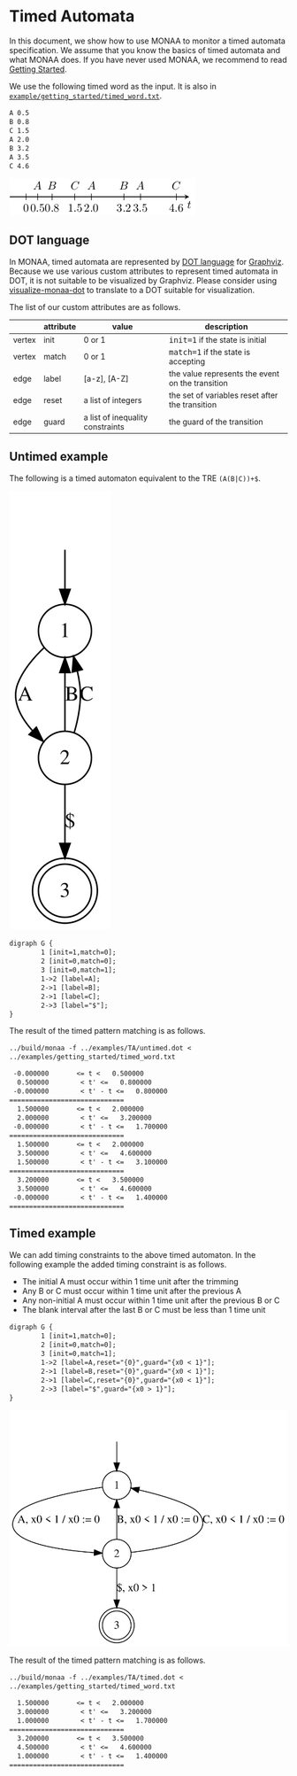 Timed Automata
==============

In this document, we show how to use MONAA to monitor a timed automata specification. We assume that you know the basics of timed automata and what MONAA does. If you have never used MONAA, we recommend to read [Getting Started](./getting_started.md).

We use the following timed word as the input. It is also in
[`example/getting_started/timed_word.txt`](../example/getting_started/timed_word.txt).

```
A 0.5
B 0.8
C 1.5
A 2.0
B 3.2
A 3.5
C 4.6
```

![The example timed word](./fig/getting_started/timed_word.png)

DOT language
------------

In MONAA, timed automata are represented by [DOT language](https://www.graphviz.org/doc/info/lang.html) for [Graphviz](https://www.graphviz.org/doc/info/lang.html). Because we use various custom attributes to represent timed automata in DOT, it is not suitable to be visualized by Graphviz. Please consider using [visualize-monaa-dot](https://github.com/MasWag/visualize-monaa-dot) to translate to a DOT suitable for visualization.

The list of our custom attributes are as follows.

<table>
<thead>
<tr class="header">
<th></th>
<th>attribute</th>
<th>value</th>
<th>description</th>
</tr>
</thead>
<tbody>
<tr class="odd">
<td>vertex</td>
<td>init</td><td>0 or 1</td><td><tt>init=1</tt> if the state is initial</td></tr>
<tr class="even">
<td>vertex</td><td>match</td><td>0 or 1</td><td><tt>match=1</tt> if the state is accepting</td>
</tr>
<tr class="odd">
<td>edge</td><td>label</td><td>[a-z], [A-Z]</td><td>the value represents the event on the transition</td>
</tr>
<tr class="even">
<td>edge</td><td>reset</td><td>a list of integers</td><td>the set of variables reset after the transition</td>
</tr>
<tr class="odd">
<td>edge</td><td>guard</td><td>a list of inequality constraints</td><td>the guard of the transition</td>
</tr>
</tbody>
</table>

Untimed example
---------------

The following is a timed automaton equivalent to the TRE `(A(B|C))+$`.

![untimed example](./fig/TA/untimed.svg)

```
digraph G {
        1 [init=1,match=0];
        2 [init=0,match=0];
        3 [init=0,match=1];
        1->2 [label=A];
        2->1 [label=B];
        2->1 [label=C];
        2->3 [label="$"];
}
```

The result of the timed pattern matching is as follows.

```
../build/monaa -f ../examples/TA/untimed.dot < ../examples/getting_started/timed_word.txt
```

```
 -0.000000       <= t <   0.500000
  0.500000        < t' <=   0.800000
 -0.000000        < t' - t <=   0.800000
=============================
  1.500000       <= t <   2.000000
  2.000000        < t' <=   3.200000
 -0.000000        < t' - t <=   1.700000
=============================
  1.500000       <= t <   2.000000
  3.500000        < t' <=   4.600000
  1.500000        < t' - t <=   3.100000
=============================
  3.200000       <= t <   3.500000
  3.500000        < t' <=   4.600000
 -0.000000        < t' - t <=   1.400000
=============================
```

Timed example
-------------

We can add timing constraints to the above timed automaton. In the following example the added timing constraint is as follows.

- The initial A must occur within 1 time unit after the trimming
- Any B or C must occur within 1 time unit after the previous A
- Any non-initial A must occur within 1 time unit after the previous B or C
- The blank interval after the last B or C must be less than 1 time unit

```
digraph G {
        1 [init=1,match=0];
        2 [init=0,match=0];
        3 [init=0,match=1];
        1->2 [label=A,reset="{0}",guard="{x0 < 1}"];
        2->1 [label=B,reset="{0}",guard="{x0 < 1}"];
        2->1 [label=C,reset="{0}",guard="{x0 < 1}"];
        2->3 [label="$",guard="{x0 > 1}"];
}
```

![timed example](./fig/TA/timed.svg)

The result of the timed pattern matching is as follows.

```
../build/monaa -f ../examples/TA/timed.dot < ../examples/getting_started/timed_word.txt
```

```
  1.500000       <= t <   2.000000
  3.000000        < t' <=   3.200000
  1.000000        < t' - t <=   1.700000
=============================
  3.200000       <= t <   3.500000
  4.500000        < t' <=   4.600000
  1.000000        < t' - t <=   1.400000
=============================
```
